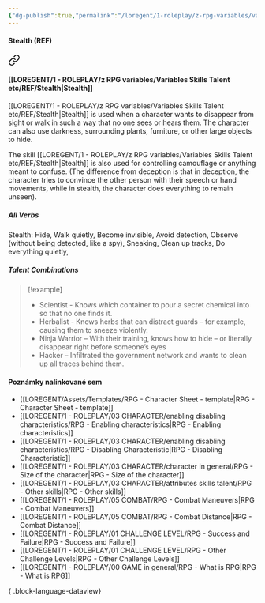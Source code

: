 ```yaml
---
{"dg-publish":true,"permalink":"/loregent/1-roleplay/z-rpg-variables/variables-skills-talent-etc/ref/stealth/"}
---
```



#### Stealth (REF)

<div class="transclusion internal-embed is-loaded"><a class="markdown-embed-link" href="/loregent/1-roleplay/03-character/attributes-skills-talent/rpg-skills-ref/#stealth" aria-label="Open link"><svg xmlns="http://www.w3.org/2000/svg" width="24" height="24" viewBox="0 0 24 24" fill="none" stroke="currentColor" stroke-width="2" stroke-linecap="round" stroke-linejoin="round" class="svg-icon lucide-link"><path d="M10 13a5 5 0 0 0 7.54.54l3-3a5 5 0 0 0-7.07-7.07l-1.72 1.71"></path><path d="M14 11a5 5 0 0 0-7.54-.54l-3 3a5 5 0 0 0 7.07 7.07l1.71-1.71"></path></svg></a><div class="markdown-embed">



#### [[LOREGENT/1 - ROLEPLAY/z RPG variables/Variables Skills Talent etc/REF/Stealth\|Stealth]]

[[LOREGENT/1 - ROLEPLAY/z RPG variables/Variables Skills Talent etc/REF/Stealth\|Stealth]] is used when a character wants to disappear from sight or walk in such a way that no one sees or hears them. The character can also use darkness, surrounding plants, furniture, or other large objects to hide.

The skill [[LOREGENT/1 - ROLEPLAY/z RPG variables/Variables Skills Talent etc/REF/Stealth\|Stealth]] is also used for controlling camouflage or anything meant to confuse. (The difference from deception is that in deception, the character tries to convince the other person with their speech or hand movements, while in stealth, the character does everything to remain unseen).

##### All Verbs

Stealth: 
Hide, Walk quietly, Become invisible, Avoid detection, Observe (without being detected, like a spy), Sneaking, Clean up tracks, Do everything quietly,

##### Talent Combinations

> [!example]
> * Scientist - Knows which container to pour a secret chemical into so that no one finds it.
> * Herbalist - Knows herbs that can distract guards – for example, causing them to sneeze violently.
> * Ninja Warrior – With their training, knows how to hide – or literally disappear right before someone’s eyes
> * Hacker – Infiltrated the government network and wants to clean up all traces behind them.


</div></div>

#### Poznámky nalinkované sem
- [[LOREGENT/Assets/Templates/RPG - Character Sheet - template\|RPG - Character Sheet - template]]
- [[LOREGENT/1 - ROLEPLAY/03 CHARACTER/enabling disabling characteristics/RPG - Enabling characteristics\|RPG - Enabling characteristics]]
- [[LOREGENT/1 - ROLEPLAY/03 CHARACTER/enabling disabling characteristics/RPG - Disabling Characteristic\|RPG - Disabling Characteristic]]
- [[LOREGENT/1 - ROLEPLAY/03 CHARACTER/character in general/RPG - Size of the character\|RPG - Size of the character]]
- [[LOREGENT/1 - ROLEPLAY/03 CHARACTER/attributes skills talent/RPG - Other skills\|RPG - Other skills]]
- [[LOREGENT/1 - ROLEPLAY/05 COMBAT/RPG - Combat Maneuvers\|RPG - Combat Maneuvers]]
- [[LOREGENT/1 - ROLEPLAY/05 COMBAT/RPG - Combat Distance\|RPG - Combat Distance]]
- [[LOREGENT/1 - ROLEPLAY/01 CHALLENGE LEVEL/RPG - Success and Failure\|RPG - Success and Failure]]
- [[LOREGENT/1 - ROLEPLAY/01 CHALLENGE LEVEL/RPG - Other Challenge Levels\|RPG - Other Challenge Levels]]
- [[LOREGENT/1 - ROLEPLAY/00 GAME in general/RPG - What is RPG\|RPG - What is RPG]]

{ .block-language-dataview}
